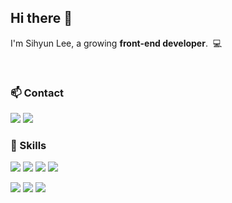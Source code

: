 ## Hi there 👋 
<p>
  I'm Sihyun Lee, a growing <b>front-end developer</b>. &nbsp;💻
  
</p>
<br/>

### 📫 Contact
<p> 
  <a href="https://www.instagram.com/_leesihyun/"><img src="https://img.shields.io/badge/Instagram-E4405F?style=flat-square&logo=Instagram&logoColor=white&link=https://www.instagram.com/_leesihyun/"/></a>
  <a href="mailto:leesh3597@gmail.com"><img src="https://img.shields.io/badge/leesh3597@gmail.com-EA4335?style=flat-square&logo=gmail&logoColor=white&link=mailto:leesh3597@gmail.com"/></a>
  <br/>
</p>

### 💪 Skills
<p>
  <img src="https://img.shields.io/badge/HTML5-E34F26?style=flat-square&logo=html5&logoColor=white"/>
  <img src="https://img.shields.io/badge/CSS3-1572B6?style=flat-square&logo=css3&logoColor=white"/>
  <img src="https://img.shields.io/badge/JavaScript-F7DF1E?style=flat-square&logo=JavaScript&logoColor=white"/>
  <img src="https://img.shields.io/badge/TypeScript-3178C6?style=flat-square&logo=TypeScript&logoColor=white"/>
</p>
<p>
  <img src="https://img.shields.io/badge/React-61DAFB?style=flat-square&logo=React&logoColor=white"/>
  <img src="https://img.shields.io/badge/Next.js-000000?style=flat-square&logo=Next.js&logoColor=white"/>
  <img src="https://img.shields.io/badge/React Native-61DAFB?style=flat-square&logo=React&logoColor=black"/>
</p>

